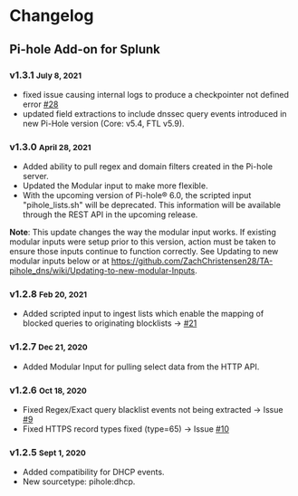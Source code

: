 # Changelog

## Pi-hole Add-on for Splunk

### v1.3.1 <small>July 8, 2021</small>

* fixed issue causing internal logs to produce a checkpointer not defined error [#28](https://github.com/ZachChristensen28/TA-pihole_dns/issues/28)
* updated field extractions to include dnssec query events introduced in new Pi-Hole version (Core: v5.4, FTL v5.9).

### v1.3.0 <small>April 28, 2021</small>

* Added ability to pull regex and domain filters created in the Pi-hole server.
* Updated the Modular input to make more flexible.
* With the upcoming version of Pi-hole® 6.0, the scripted input "pihole_lists.sh" will be deprecated. This information will be available through the REST API in the upcoming release.

**Note**: This update changes the way the modular input works. If existing modular inputs were setup prior to this version, action must be taken to ensure those inputs continue to function correctly. See Updating to new modular inputs below or at https://github.com/ZachChristensen28/TA-pihole_dns/wiki/Updating-to-new-modular-Inputs.

### v1.2.8 <small>Feb 20, 2021</small>

* Added scripted input to ingest lists which enable the mapping of blocked queries to originating blocklists -> [#21](https://github.com/ZachChristensen28/TA-pihole_dns/issues/21)

### v1.2.7 <small>Dec 21, 2020</small>

* Added Modular Input for pulling select data from the HTTP API.

### v1.2.6 <small>Oct 18, 2020</small>

* Fixed Regex/Exact query blacklist events not being extracted -> Issue [#9](https://github.com/ZachChristensen28/TA-pihole_dns/issues/9)
* Fixed HTTPS record types fixed (type=65) -> Issue [#10](https://github.com/ZachChristensen28/TA-pihole_dns/issues/10)

### v1.2.5 <small>Sept 1, 2020</small>

* Added compatibility for DHCP events.
* New sourcetype: pihole:dhcp.
